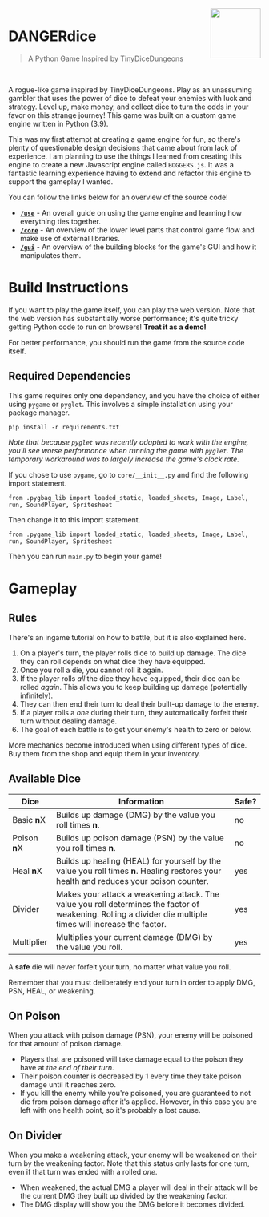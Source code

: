 <img src="docs/assets/icon.ico" height="100" align="right"/>

# DANGERdice

> A Python Game Inspired by TinyDiceDungeons

<br>

A rogue-like game inspired by TinyDiceDungeons. Play as an unassuming gambler that uses the power of dice
to defeat your enemies with luck and strategy. Level up, make money, and collect dice to turn the odds in
your favor on this strange journey! This game was built on a custom game engine written in Python (3.9).

This was my first attempt at creating a game engine for fun, so there's plenty of questionable design decisions 
that came about from lack of experience. I am planning to use the things I learned from creating this engine 
to create a new Javascript engine called `BOGGERS.js`. It was a fantastic learning experience having to extend
and refactor this engine to support the gameplay I wanted.

You can follow the links below for an overview of the source code!
- [**`/use`**](docs/use.md) - An overall guide on using the game engine and learning how everything ties together.
- [**`/core`**](docs/src/core.md) - An overview of the lower level parts that control game flow and make use of external libraries.
- [**`/gui`**](docs/src/gui.md) - An overview of the building blocks for the game's GUI and how it manipulates them.

# Build Instructions

If you want to play the game itself, you can play the web version. Note that the web version has
substantially worse performance; it's quite tricky getting Python code to run on browsers! **Treat it as a demo!**

For better performance, you should run the game from the source code itself.

## Required Dependencies

This game requires only one dependency, and you have the choice of either using `pygame` or `pyglet`.
This involves a simple installation using your package manager.

```
pip install -r requirements.txt
```

_Note that because `pyglet` was recently adapted to work with the engine, you'll see worse performance 
when running the game with `pyglet`. The temporary workaround was to largely increase the game's clock rate._

If you chose to use `pygame`, go to `core/__init__.py` and find the following import statement.
```
from .pygbag_lib import loaded_static, loaded_sheets, Image, Label, run, SoundPlayer, Spritesheet
```
Then change it to this import statement.
```
from .pygame_lib import loaded_static, loaded_sheets, Image, Label, run, SoundPlayer, Spritesheet
```

Then you can run `main.py` to begin your game!

# Gameplay

## Rules

There's an ingame tutorial on how to battle, but it is also explained here.

1. On a player's turn, the player rolls dice to build up damage. The dice they can roll depends on what dice they have equipped. 
2. Once you roll a die, you cannot roll it again. 
3. If the player rolls _all_ the dice they have equipped, their dice can be rolled _again_. This allows you to keep building up damage (potentially infinitely).
4. They can then end their turn to deal their built-up damage to the enemy.
5. If a player rolls a _one_ during their turn, they automatically forfeit their turn without dealing damage.
5. The goal of each battle is to get your enemy's health to zero or below.

More mechanics become introduced when using different types of dice. Buy them from the shop and equip them in your inventory.

## Available Dice

Dice | Information | Safe?
---- | ----------- | -----
Basic **n**X | Builds up damage (DMG) by the value you roll times **n**. | no
Poison **n**X | Builds up poison damage (PSN) by the value you roll times **n**. | no
Heal **n**X | Builds up healing (HEAL) for yourself by the value you roll times **n**. Healing restores your health and reduces your poison counter. | yes
Divider | Makes your attack a weakening attack. The value you roll determines the factor of weakening. Rolling a divider die multiple times will increase the factor. | yes
Multiplier | Multiplies your current damage (DMG) by the value you roll. | yes

A **safe** die will never forfeit your turn, no matter what value you roll.

Remember that you must deliberately end your turn in order to apply DMG, PSN, HEAL, or weakening.

## On Poison

When you attack with poison damage (PSN), your enemy will be poisoned for that amount of poison damage.
- Players that are poisoned will take damage equal to the poison they have at _the end of their turn_.
- Their poison counter is decreased by 1 every time they take poison damage until it reaches zero.
- If you kill the enemy while you're poisoned, you are guaranteed to not die from poison damage after it's applied.
However, in this case you are left with one health point, so it's probably a lost cause.

## On Divider

When you make a weakening attack, your enemy will be weakened on their turn by the weakening factor. Note that this status only lasts for one turn, even if that turn was ended with a rolled _one_.
- When weakened, the actual DMG a player will deal in their attack will be the current DMG they built up divided by the weakening factor.
- The DMG display will show you the DMG before it becomes divided.
